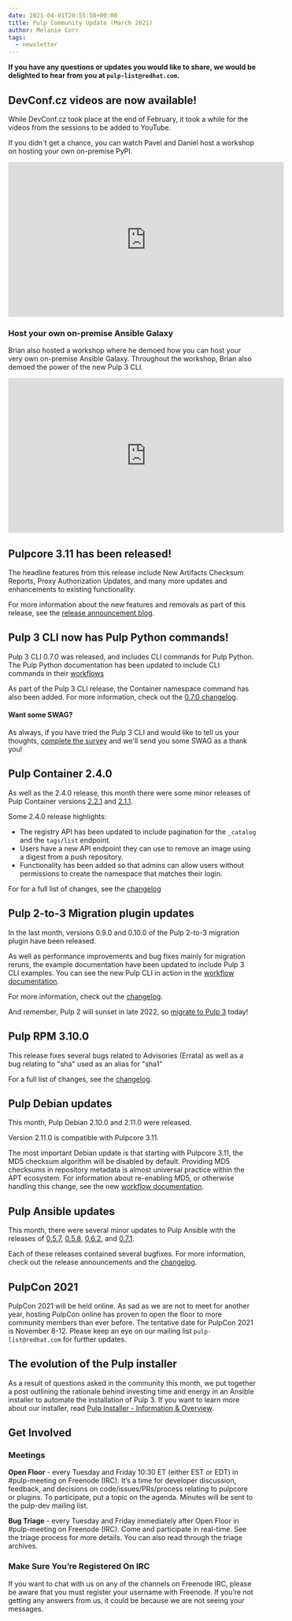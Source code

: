 ```yaml
---
date: 2021-04-01T20:55:50+00:00
title: Pulp Community Update (March 2021)
author: Melanie Corr
tags:
  - newsletter
---
```

<!-- more -->
__If you have any questions or updates you would like to share, we would be delighted to hear from you at `pulp-list@redhat.com`.__


## DevConf.cz videos are now available!

While DevConf.cz took place at the end of February, it took a while for the videos from the sessions to be added to YouTube.

If you didn't get a chance, you can watch Pavel and Daniel host a workshop on hosting your own on-premise PyPI.

<iframe width="560" height="315" src="https://www.youtube.com/embed/yxPHEHNJwO4" title="YouTube video player" frameborder="0" allow="accelerometer; autoplay; clipboard-write; encrypted-media; gyroscope; picture-in-picture" allowfullscreen></iframe>

### Host your own on-premise Ansible Galaxy

Brian also hosted a workshop where he demoed how you can host your very own on-premise Ansible Galaxy. Throughout the workshop, Brian also demoed the power of the new Pulp 3 CLI.

<iframe width="560" height="315" src="https://www.youtube.com/embed/GjrWYMfjGrs" title="YouTube video player" frameborder="0" allow="accelerometer; autoplay; clipboard-write; encrypted-media; gyroscope; picture-in-picture" allowfullscreen></iframe>

## Pulpcore 3.11 has been released!

The headline features from this release include New Artifacts Checksum Reports, Proxy Authorization Updates, and many more updates and enhancements to existing functionality.

For more information about the new features and removals as part of this release, see the [release announcement blog](https://pulpproject.org/2021/03/15/pulpcore-3.11-is-now-generally-available/).

## Pulp 3 CLI now has Pulp Python commands!

Pulp 3 CLI 0.7.0 was released, and includes CLI commands for Pulp Python. The Pulp Python documentation has been updated to include CLI commands in their [workflows](https://pulp-python.readthedocs.io/en/latest/workflows/index.html)

As part of the Pulp 3 CLI release, the Container namespace command has also been added.
For more information, check out the [0.7.0 changelog](https://github.com/pulp/pulp-cli/blob/develop/CHANGES.rst#070-2021-03-15).

#### Want some SWAG?

As always, if you have tried the Pulp 3 CLI and would like to tell us your thoughts, [complete the survey](https://forms.gle/zUwcVf9i9erxm9Zr5) and we'll send you some SWAG as a thank you!

## Pulp Container 2.4.0

As well as the 2.4.0 release, this month there were some minor releases of Pulp Container versions [2.2.1](https://listman.redhat.com/archives/pulp-list/2021-March/msg00039.html) and [2.1.1](https://listman.redhat.com/archives/pulp-list/2021-March/msg00012.html).

Some 2.4.0 release highlights:
* The registry API has been updated to include pagination for the `_catalog` and the `tags/list` endpoint.
* Users have a new API endpoint they can use to remove an image using a digest from a push repository.
* Functionality has been added so that admins can allow users without permissions to create the namespace that matches their login.

For for a full list of changes, see the [changelog](https://docs.pulpproject.org/pulp_container/en/2.4.0/changes.html)


## Pulp 2-to-3 Migration plugin updates

In the last month, versions 0.9.0 and 0.10.0 of the Pulp 2-to-3 migration plugin have been released.

As well as performance improvements and bug fixes mainly for migration reruns, the example documentation have been updated to include Pulp 3 CLI examples. You can see the new Pulp CLI in action in the [workflow documentation](https://docs.pulpproject.org/pulp_2to3_migration/workflows.html).

For more information, check out the [changelog](https://docs.pulpproject.org/pulp_2to3_migration/changes.html).

And remember, Pulp 2 will sunset in late 2022, so [migrate to Pulp 3](//migrate-to-pulp-3/) today!

## Pulp RPM 3.10.0

This release fixes several bugs related to Advisories (Errata) as well as a bug relating to "sha" used as an alias for "sha1"

For a full list of changes, see the [changelog](https://pulp-rpm.readthedocs.io/en/latest/changes.html#id1).


## Pulp Debian updates

This month, Pulp Debian 2.10.0 and 2.11.0 were released.

Version 2.11.0 is compatible with Pulpcore 3.11.

The most important Debian update is that starting with Pulpcore 3.11, the MD5 checksum algorithm will be disabled by default.
Providing MD5 checksums in repository metadata is almost universal practice within the APT ecosystem.
For information about re-enabling MD5, or otherwise handling this change, see the new [workflow documentation](https://docs.pulpproject.org/pulp_deb/workflows/checksums.html).

## Pulp Ansible updates

This month, there were several minor updates to Pulp Ansible with the releases of [0.5.7](https://listman.redhat.com/archives/pulp-list/2021-March/msg00002.html), [0.5.8](https://listman.redhat.com/archives/pulp-list/2021-March/msg00010.html), [0.6.2](https://listman.redhat.com/archives/pulp-list/2021-March/msg00003.html), and [0.7.1](https://listman.redhat.com/archives/pulp-list/2021-March/msg00004.html).

Each of these releases contained several bugfixes. For more information, check out the release announcements and the [changelog](https://docs.pulpproject.org/pulp_ansible/en/0.7.1/changes.html#id1).

## PulpCon 2021

PulpCon 2021 will be held online. As sad as we are not to meet for another year, hosting PulpCon online has proven to open the floor to more community members than ever before. The tentative date for PulpCon 2021 is November 8-12. Please keep an eye on our mailing list `pulp-list@redhat.com` for further updates.

## The evolution of the Pulp installer

As a result of questions asked in the community this month, we put together a post outlining the rationale behind investing time and energy in an Ansible installer to automate the installation of Pulp 3. If you want to learn more about our installer, read [Pulp Installer - Information & Overview](https://pulpproject.org/2021/03/22/pup-installer-overview/).

## Get Involved

### Meetings

**Open Floor** - every Tuesday and Friday 10:30 ET (either EST or EDT) in #pulp-meeting on Freenode (IRC). It’s a time for developer discussion, feedback, and decisions on code/issues/PRs/process relating to pulpcore or plugins. To participate, put a topic on the agenda. Minutes will be sent to the pulp-dev mailing list.

**Bug Triage** - every Tuesday and Friday immediately after Open Floor in #pulp-meeting on Freenode (IRC). Come and participate in real-time. See the triage process for more details. You can also read through the triage archives.

### Make Sure You’re Registered On IRC

If you want to chat with us on any of the channels on Freenode IRC, please be aware that you must register your username with Freenode. If you’re not getting any answers from us, it could be because we are not seeing your messages.
